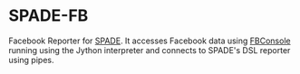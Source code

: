 SPADE-FB
========

Facebook Reporter for [SPADE][1]. It accesses Facebook data using [FBConsole][2] running using the Jython interpreter and connects to SPADE's DSL reporter using pipes.


  [1]: http://code.google.com/p/data-provenance/
  [2]: https://github.com/facebook/fbconsole